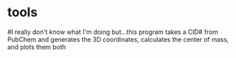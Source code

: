 # tools

#I really don't know what I'm doing but...this program takes a CID# from PubChem and generates the 3D coordinates, calculates the center of mass, and plots them both

